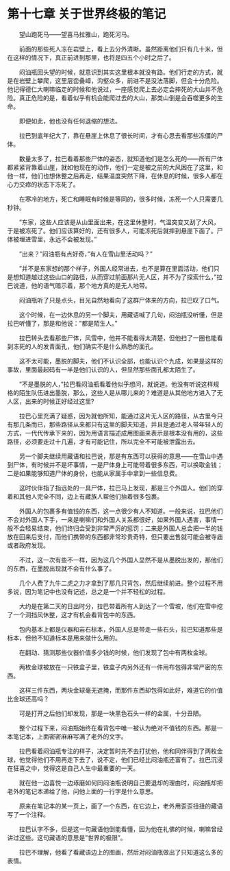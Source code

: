 # 第十七章 关于世界终极的笔记


　　望山跑死马——望喜马拉雅山，跑死河马。 

　　前面的那些死人冻在岩壁上，看上去分外清晰。虽然距离他们只有几十米，但在这样的情况下，真正前进到那里，也将是四五个小时之后了。 

　　闷油瓶回头望的时候，就意识到其实这里根本就没有路。他们行走的方式，就是在岩壁上攀爬，这里层峦叠嶂，沟壑众多，前进不是没法落脚，但会十分危险。他记得德仁大喇嘛临走的时候和他说过，一座感觉爬上去必定会摔死的大山并不危险。真正危险的是，看着似乎有机会能爬过去的大山，那类山倒是会吞噬更多的生命。 

　　即便如此，他也没有任何退缩的想法。

　　拉巴到底年纪大了，靠在悬崖上休息了很长时间，才有心思去看那些冻僵的尸体。

　　数量太多了，拉巴看着那些尸体的姿态，就知道他们是怎么死的——所有尸体都紧紧背靠着山崖，就如他现在的动作，他们一定是被之前的大风困在了这里，和他一样，他们也想休整之后再走，结果温度突然下降，在休息的时候，很多人都在心力交瘁的状态下冻死了。

　　在寒冷的地方，死亡和睡眠有时候是等同的，很多时候，冻死一个人只需要几秒钟。

　　”东家，这些人应该是从山里面出来，在这里休整时，气温突变又刮了大风，于是被冻死了。他们应该算好的，还有很多人，可能冻死后就摔到悬崖下面了。尸体被埋进雪里，永远不会被发现。” 

　　”出来？”闷油瓶有点好奇，”有人在雪山里活动吗？” 

　　”并不是东家想的那个样子，外国人经常进去，也不是算在里面活动，他们只是想知道越过这些山口的路径，从而穿过前面那片无人区，并不为了探索什么，”拉巴说道，他的语气暗示着，那个地方真的是无人地带。

　　闷油瓶听了只是点头，目光自然地看向了这群尸体来的方向，拉巴叹了口气。

　　这个时候，在一边休息的另一个脚夫，用藏语喊了几句，闷油瓶没听懂，但是拉巴听懂了，那是和他说：”都是陌生人。”

　　拉巴转头去看那些尸体，风雪中，他并不能看得太清楚，但他扫了一圈也能看到冻死的人的发青面孔，他们确实不是什么熟悉的面孔。

　　这不太可能，墨脱的脚夫，他们不认识全部，也能认识个九成，如果是这样的事故，里面最起码有一半是他们认识的人，但显然那些面孔都太陌生了。

　　”不是墨脱的人，”拉巴看闷油瓶看着他似乎想问，就说道。他没有听说这样规格的陌生队伍进出墨脱，那么，这些人是从哪儿来的？难道是从其他地方进入了无人区，出来的时候正好经过这里? 

　　拉巴心里充满了疑惑，因为就他所知，能通过这片无人区的路径，从古里今只有那几条而已，那些路径从来都只有这里的脚夫知道，并且是通过老人带年轻人的方式，一代代传承下来的，因为用语言描述成用图画来表示是根本没有用的，这些路径，必须要走过十几遍，才有可能记住，所以完全不可能被泄露出去。

　　另一个脚夫继续用藏语和拉巴说，那是有东西可以获得的意思——在雪山中遇到尸体，有时候并不是坏事情，一是尸体身上可能带着很多东西，可以换取金钱；二是如果能够知道尸体的身份，也能从家属手中拿到一些信息费。

　　这时伙伴指了指远处的一具尸体，拉巴马上发现，那是三个外国人。他们的穿着和其他人完全不同，边上有藏族人帮他们抬着很多包裹。

　　外国人的包裹多有值钱的东西，这一点很少有人不知道。一般来说，拉巴他们不会对外国人下手，一来是喇嘛们和外国人关系都很好，如果外国人遇害，事情一般不会轻易结束，他们终归会受到非常严厉的惩罚；二来是外国人总会把一半的钱放在回来后支付，而他们携带的东西都非常珍贵奇特，但只要出售就可能会被寺庙或者政府发现。

　　不过，这一次有些不一样，因为这几个外国人显然不是从墨脱出发的，那他们的东西，在墨脱出现就不会有什么事了。

　　几个人费了九牛二虎之力才拿到了那几只背包，然后继续前进。整个过程不用多说，因为笔记中也没有记述，总之是一个并不轻松的过程。

　　大约是在第二天的日出时分，拉巴带着所有人到达了一个雪坡，他们在雪中挖了一个洞挡风休整，这才有机会看背包中的东西。

　　包内基本上都是仪器和岩石标本，外国人总是带走一些石头，拉巴知道那些是标本，但他不知道标本是用来做什么用的。

　　在翻动、猜测那些仪器价值多少钱的时候，他们发现了包中有两枚金球。

　　两枚金球被放在一只铁盒子里，铁盒子内另外还有一件用布包得非常严密的东西。

　　这样三件东西，两块金球毫无遮掩，而那件东西却包得如此好，难道它的价值比金球还高吗？ 

　　可是打开之后他们却发现，那是一块黑色石头一样的金属，十分丑陋。

　　整个过程下来，闷油瓶始终在看背包中唯一被认为绝对不值钱的东西。那是一本笔记本，上面密密麻麻写满了老外的文字。 

　　拉巴看着闷油瓶专注的样子，决定暂时先不去打扰他，他和同伴得到了两枚金球，他觉得他们不用再走下去了，说不定，他们已经比闷油瓶还富有了。拉巴沉浸在狂喜之中，觉得这是自己人生中最重要的一天。

　　就在他一边喜悦一边琢磨如何同闷油瓶说明自己要退却的理由时，闷油瓶却把老外的笔记本递给了他，问他上面的一行字是什么意思。

　　原来在笔记本的某一页上，画了一个东西，在它边上，老外用歪歪扭扭的藏语写了一个注释。

　　拉巴认字不多，但是这一句藏语他倒能看懂，因为他在礼佛的时候，喇嘛曾经讲过这些。这句藏语的意思是”世界的极限”。

　　拉巴不理解，他看了看藏语边上的图画，然后对闷油瓶做出了只知道这么多的表情。

